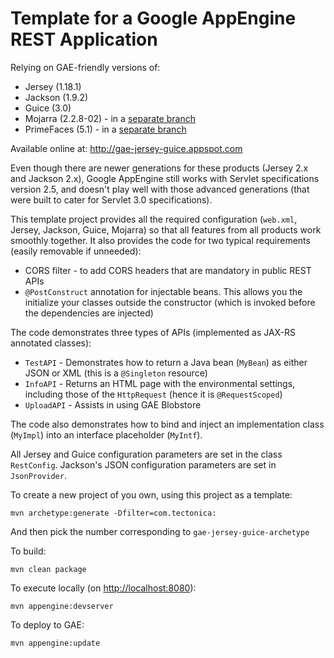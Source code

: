 Template for a Google AppEngine REST Application
=

Relying on GAE-friendly versions of:

* Jersey (1.18.1)
* Jackson (1.9.2)
* Guice (3.0)
* Mojarra (2.2.8-02) - in a [separate branch](https://github.com/zach-m/gae-jersey-guice/tree/jsf) 
* PrimeFaces (5.1) - in a [separate branch](https://github.com/zach-m/gae-jersey-guice/tree/jsf-primefaces)

Available online at: <http://gae-jersey-guice.appspot.com> 

Even though there are newer generations for these products (Jersey 2.x and Jackson 2.x), Google AppEngine still works with Servlet specifications version 2.5, and doesn't play well with those advanced generations (that were built to cater for Servlet 3.0 specifications).

This template project provides all the required configuration (`web.xml`, Jersey, Jackson, Guice, Mojarra) so that all features from all products work smoothly together. It also provides the code for two typical requirements (easily removable if unneeded):

* CORS filter - to add CORS headers that are mandatory in public REST APIs
* `@PostConstruct` annotation for injectable beans. This allows you the initialize your classes outside the constructor (which is invoked before the dependencies are injected)

The code demonstrates three types of APIs (implemented as JAX-RS annotated classes): 

* `TestAPI` - Demonstrates how to return a Java bean (`MyBean`) as either JSON or XML (this is a `@Singleton` resource)
* `InfoAPI` - Returns an HTML page with the environmental settings, including those of the `HttpRequest` (hence it is `@RequestScoped`)
* `UploadAPI` - Assists in using GAE Blobstore

The code also demonstrates how to bind and inject an implementation class (`MyImpl`) into an interface placeholder (`MyIntf`).

All Jersey and Guice configuration parameters are set in the class `RestConfig`. Jackson's JSON configuration parameters are set in `JsonProvider`.

To create a new project of you own, using this project as a template:

	mvn archetype:generate -Dfilter=com.tectonica:
	
And then pick the number corresponding to `gae-jersey-guice-archetype`

To build:

	mvn clean package
	
To execute locally (on <http://localhost:8080>):

	mvn appengine:devserver

To deploy to GAE:

	mvn appengine:update
